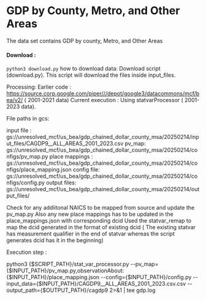 # GDP by County, Metro, and Other Areas

The data set contains GDP by  county, Metro, and Other Areas

#### Download : 
`python3 download.py`
how to download data: Download script (download.py).
This script will download the files inside input_files.


Processing: 
Earlier code : https://source.corp.google.com/piper///depot/google3/datacommons/mcf/bea/v2/ ( 2001-2021 data)
Current execution : Using statvarProcessor ( 2001-2023 data).

File paths in gcs:

input file : gs://unresolved_mcf/us_bea/gdp_chained_dollar_county_msa/20250214/input_files/CAGDP9__ALL_AREAS_2001_2023.csv
pv_map: gs://unresolved_mcf/us_bea/gdp_chained_dollar_county_msa/20250214/configs/pv_map.py
place mappings : gs://unresolved_mcf/us_bea/gdp_chained_dollar_county_msa/20250214/configs/place_mapping.json
config file: gs://unresolved_mcf/us_bea/gdp_chained_dollar_county_msa/20250214/configs/config.py
output files: gs://unresolved_mcf/us_bea/gdp_chained_dollar_county_msa/20250214/output_files/


Check for any addiitonal NAICS to be mapped from source and update the pv_map.py
Also any new place mappings has to be updated in the place_mappings.json with corresponding dcid
Used the statvar_remap to map the dcid generated in the format of existing dcid ( The existing statvar has measurement qualifier in the end of statvar whereas the script generates dcid has it in the beginning) 

Execution step :

python3 {$SCRIPT_PATH}/stat_var_processor.py --pv_map={$INPUT_PATH}/pv_map.py,observationAbout:{$INPUT_PATH}/place_mapping.json --config={$INPUT_PATH}/config.py --input_data={$INPUT_PATH}/CAGDP9__ALL_AREAS_2001_2023.csv.csv --output_path={$OUTPUT_PATH}/cagdp9  2>&1 | tee gdp.log

